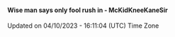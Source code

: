 #### Wise man says only fool rush in - McKidKneeKaneSir
Updated on 04/10/2023 - 16:11:04 (UTC) Time Zone
